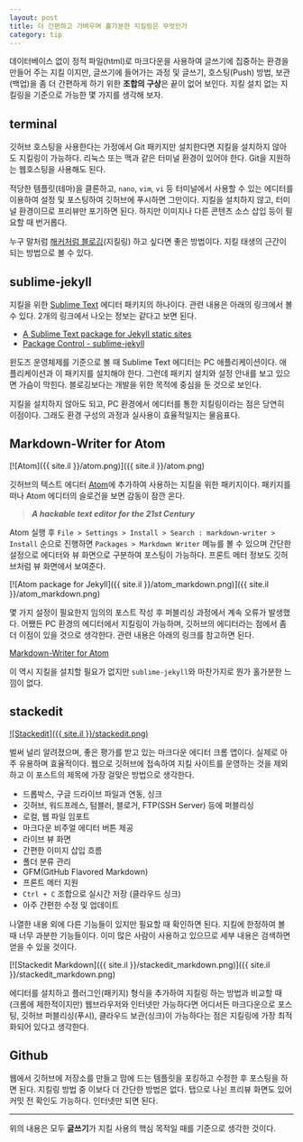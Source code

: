 ```yaml
---
layout: post
title: 더 간편하고 가벼우며 홀가분한 지킬링은 무엇인가
category: tip
---
```


데이터베이스 없이 정적 파일(html)로 마크다운을 사용하여 글쓰기에 집중하는 환경을 만들어 주는 지킬 이지만, 글쓰기에 들어가는 과정 및 글쓰기, 호스팅(Push) 방법, 보관(백업)을 좀 더 간편하게 하기 위한 **조합의 구상**은 끝이 없어 보인다. 지킬 설치 없는 지킬링을 기준으로 가능한 몇 가지를 생각해 보자.

## terminal

깃허브 호스팅을 사용한다는 가정에서 Git 패키지만 설치한다면 지킬을 설치하지 않아도 지킬링이 가능하다. 리눅스 또는 맥과 같은 터미널 환경이 있어야 한다.  Git을 지원하는 웹호스팅을 사용해도 된다.

적당한 템플릿(테마)을 클론하고, `nano`, `vim`, `vi` 등 터미널에서 사용할 수 있는 에디터를 이용하여 설정 및 포스팅하여 깃허브에 푸시하면 그만이다. 지킬을 설치하지 않고, 터미널 환경이므로 프리뷰만 포기하면 된다. 하지만 이미지나 다른 콘텐츠 소스 삽입 등이 필요할 때 번거롭다. 

누구 말처럼 [해커처럼 블로깅](http://tom.preston-werner.com/2008/11/17/blogging-like-a-hacker.html)(지킬링) 하고 싶다면 좋은 방법이다. 지킬 태생의 근간이 되는 방법으로 볼 수 있다.

## sublime-jekyll

지킬을 위한 [Sublime Text](http://www.sublimetext.com/) 에디터 패키지의 하나이다. 관련 내용은 아래의 링크에서 볼 수 있다. 2개의 링크에서 나오는 정보는 같다고 보면 된다.

 - [A Sublime Text package for Jekyll static sites](http://23maverick23.github.io/sublime-jekyll/)
 - [Package Control - sublime-jekyll](https://packagecontrol.io/packages/Jekyll)
 
윈도즈 운영체제를 기준으로 볼 때 Sublime Text 에디터는 PC 애플리케이션이다. 애플리케이션과 이 패키지를 설치해야 한다. 그런데 패키지 설치와 설정 안내를 보고 있으면 가슴이 막힌다. 블로깅보다는 개발을 위한 목적에 중심을 둔 것으로 보인다.

지킬을 설치하지 않아도 되고, PC 환경에서 에디터를 통한 지킬링이라는 점은 당연히 이점이다. 그래도 환경 구성의 과정과 실사용이 효율적일지는 물음표다.
 
## Markdown-Writer for Atom

[![Atom]({{ site.il }}/atom.png)]({{ site.il }}/atom.png)

깃허브의 텍스트 에디터 [Atom](https://atom.io/)에 추가하여 사용하는 지킬을 위한 패키지이다. 패키지를 떠나 Atom 에디터의 슬로건을 보면 감동이 잠깐 온다.

 > **_A hackable text editor for the 21st Century_**

Atom 실행 후 `File > Settings > Install > Search : markdown-writer > Install` 순으로 진행하면 `Packages > Markdown Writer` 메뉴를 볼 수 있으며 간단한 설정으로 에디터와 뷰 화면으로 구분하여 포스팅이 가능하다. 프론트 메터 정보도 깃허브처럼 뷰 화면에서 보여준다.

[![Atom package for Jekyll]({{ site.il }}/atom_markdown.png)]({{ site.il }}/atom_markdown.png)

몇 가지 설정이 필요한지 임의의 포스트 작성 후 퍼블리싱 과정에서 계속 오류가 발생했다. 어쨌든 PC 환경의 에디터에서 지킬링이 가능하며, 깃허브의 에디터라는 점에서 좀 더 이점이 있을 것으로 생각한다. 관련 내용은 아래의 링크를 참고하면 된다.

[Markdown-Writer for Atom](https://atom.io/packages/markdown-writer)

이 역시 지킬을 설치할 필요가 없지만 `sublime-jekyll`와 마찬가지로 뭔가 홀가분한 느낌이 없다.

## stackedit

[![Stackedit]({{ site.il }}/stackedit.png)](https://stackedit.io/)

벌써 널리 알려졌으며, 좋은 평가를 받고 있는 마크다운 에디터 크롬 앱이다. 실제로 아주 유용하며 효율적이다. 웹으로 깃허브에 접속하여 지킬 사이트를 운영하는 것을 제외하고 이 포스트의 제목에 가장 걸맞은 방법으로 생각한다.

 - 드롭박스, 구글 드라이브 파일과 연동, 싱크
 - 깃허브, 워드프레스, 텀블러, 블로거, FTP(SSH Server) 등에 퍼블리싱
 - 로컬, 웹 파일 임포트
 - 마크다운 비주얼 에디터 버튼 제공
 - 라이브 뷰 화면
 - 간편한 이미지 삽입 흐름
 - 폴더 분류 관리
 - GFM(GitHub Flavored Markdown)
 - 프론트 메터 지원
 - `Ctrl + C` 조합으로 실시간 저장 (클라우드 싱크)
 - 아주 간편한 수정 및 업데이트

나열한 내용 외에 다른 기능들이 있지만 필요할 때 확인하면 된다. 지킬에 한정하여 볼 때 너무 과분한 기능들이다. 이미 많은 사람이 사용하고 있으므로 세부 내용은 검색하면 얻을 수 있을 것이다.

[![Stackedit Markdown]({{ site.il }}/stackedit_markdown.png)]({{ site.il }}/stackedit_markdown.png)

에디터를  설치하고 플러그인(패키지) 형식을 추가하여 지킬링 하는 방법과 비교할 때 (크롬에 제한적이지만) 웹브라우저와 인터넷만 가능하다면 어디서든 마크다운으로 포스팅, 깃허브 퍼블리싱(푸시), 클라우드 보관(싱크)이 가능하다는 점은 지킬링에 가장 최적화되어 있다고 생각한다.

## Github

웹에서 깃허브에 저장소를 만들고 맘에 드는 템플릿을 포킹하고 수정한 후 포스팅을 하면 된다. 지킬링 방법 중 이보다 더 간단한 방법은 없다. 탭으로 나뉜 프리뷰 화면도 있어 커밋 전 확인도 가능하다. 인터넷만 되면 된다.

---

위의 내용은 모두 **글쓰기**가 지킬 사용의 핵심 목적일 때를 기준으로 생각한 것이다.